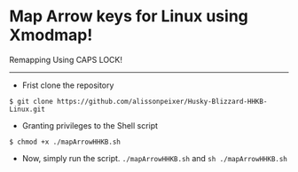 # Map Arrow keys for Linux using Xmodmap!
Remapping Using CAPS LOCK!


---
- Frist clone the repository 
```
$ git clone https://github.com/alissonpeixer/Husky-Blizzard-HHKB-Linux.git
```
- Granting privileges to the Shell script

```
$ chmod +x ./mapArrowHHKB.sh
```
- Now, simply run the script.
`
./mapArrowHHKB.sh
`
and 
`
sh ./mapArrowHHKB.sh 
`
